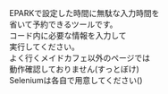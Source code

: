 EPARKで設定した時間に無駄な入力時間を<br>
省いて予約できるツールです。<br>
コード内に必要な情報を入力して<br>
実行してください。<br>
よく行くメイドカフェ以外のページでは<br>
動作確認しておりません(すっとぼけ)<br>
Seleniumは各自で用意してください()
